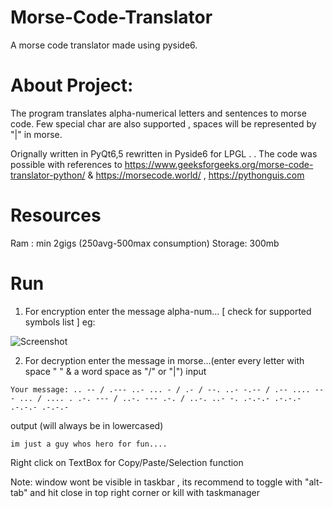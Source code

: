 # Morse-Code-Translator
 A morse code translator made using pyside6.

# About Project:

The program translates alpha-numerical letters and sentences to morse code.
Few special char are also supported , spaces will be represented by "|" in morse.

Orignally written in PyQt6,5 rewritten in Pyside6 for LPGL
.
.
The code was possible with references to https://www.geeksforgeeks.org/morse-code-translator-python/ & https://morsecode.world/ , https://pythonguis.com

# Resources

Ram : min 2gigs (250avg-500max consumption)
Storage: 300mb

# Run
1) For encryption enter the message alpha-num... [ check for supported symbols list ]
eg:

![Screenshot](url:https://github.com/Abhishek-raj-exe/Morse-Code-Translator/blob/Development/Images/Morse%20SS.jpg)

2) For decryption enter the message in morse...(enter every letter with space " " & a word space as "/" or "|")
input
```
Your message: .. -- / .--- ..- ... - / .- / --. ..- -.-- / .-- .... --- ... / .... . .-. --- / ..-. --- .-. / ..-. ..- -. .-.-.- .-.-.- .-.-.- .-.-.- 
```
output (will always be in lowercased)
```
im just a guy whos hero for fun....
```

Right click on TextBox for Copy/Paste/Selection function

Note: window wont be visible in taskbar , its recommend to toggle with "alt-tab" and hit close in top right corner or kill with taskmanager


